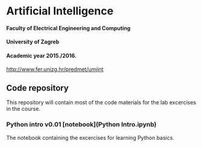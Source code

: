 # Artificial Intelligence
#### Faculty of Electrical Engineering and Computing
#### University of Zagreb
#### Academic year 2015./2016.
http://www.fer.unizg.hr/predmet/umjint

## Code repository
This repository will contain most of the code materials for the lab excercises in the course.

### Python intro v0.01 [notebook](Python Intro.ipynb)
The notebook containing the excercises for learning Python basics.


